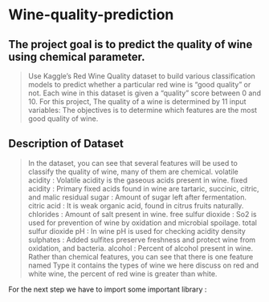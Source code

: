 # Wine-quality-prediction
## The project goal is to predict the quality of wine using chemical parameter.

> Use Kaggle’s Red Wine Quality dataset to build various classification models to predict whether a particular red wine is “good quality” or not. Each wine in this dataset is given a “quality” score between 0 and 10. 
For this project, The quality of a wine is determined by 11 input variables:
The objectives is to determine which features are the most good quality of wine.

## Description of Dataset

> In the dataset, you can see that several features will be used to classify the quality of wine, many of them are chemical.
volatile acidity :   Volatile acidity is the gaseous acids present in wine.
fixed acidity :   Primary fixed acids found in wine are tartaric, succinic, citric, and malic
residual sugar :   Amount of sugar left after fermentation.
citric acid :    It is weak organic acid, found in citrus fruits naturally.
chlorides :   Amount of salt present in wine.
free sulfur dioxide :   So2 is used for prevention of wine by oxidation and microbial spoilage.
total sulfur dioxide 
pH :   In wine pH is used for checking acidity
density
sulphates :    Added sulfites preserve freshness and protect wine from oxidation, and bacteria.
alcohol :   Percent of alcohol present in wine.
Rather than chemical features, you can see that there is one feature named Type it contains the types of wine we here discuss on red and white wine, the percent of red wine is greater than white.

For the next step we have to import some important library :
